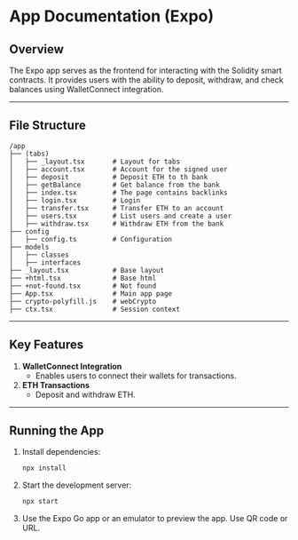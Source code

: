 # App Documentation (Expo)

## Overview

The Expo app serves as the frontend for interacting with the Solidity smart contracts. It provides users with the ability to deposit, withdraw, and check balances using WalletConnect integration.

---

## File Structure

```plaintext
/app
├── (tabs)
│   ├── _layout.tsx       # Layout for tabs
│   ├── account.tsx       # Account for the signed user
│   ├── deposit           # Deposit ETH to th bank
│   ├── getBalance        # Get balance from the bank
│   ├── index.tsx         # The page contains backlinks
│   ├── login.tsx         # Login
│   ├── transfer.tsx      # Transfer ETH to an account
│   ├── users.tsx         # List users and create a user
│   ├── withdraw.tsx      # Withdraw ETH from the bank
├── config
│   ├── config.ts         # Configuration
├── models
│   ├── classes
│   ├── interfaces
├── _layout.tsx           # Base layout
├── +html.tsx             # Base html
├── +not-found.tsx        # Not found
├── App.tsx               # Main app page
├── crypto-polyfill.js    # webCrypto
├── ctx.tsx               # Session context

```

---

## Key Features

1. **WalletConnect Integration**
   - Enables users to connect their wallets for transactions.
2. **ETH Transactions**
   - Deposit and withdraw ETH.

---

## Running the App

1. Install dependencies:
   ```bash
   npx install
   ```
2. Start the development server:
   ```bash
   npx start
   ```
3. Use the Expo Go app or an emulator to preview the app. Use QR code or URL.
